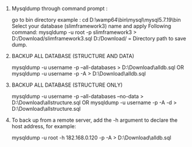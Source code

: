 1)	Mysqldump through command prompt : 

	go to bin directory example :
	cd D:\wamp64\bin\mysql\mysql5.7.19\bin
	Select your database (slimframework3) name and apply Following command: 
	mysqldump -u root -p slimframework3 > D:/Download/slimframework3.sql
	D:/Download/ = Directory path to save dump.

2) BACKUP ALL DATABASE (STRUCTURE AND DATA)

	mysqldump -u username -p –all-databases > D:\Download\alldb.sql
	OR
	mysqldump -u username -p -A > D:\Download\alldb.sql


3) BACKUP ALL DATABASE (STRUCTURE ONLY)

	mysqldump -u username -p –all-databases –no-data > D:\Download\allstructure.sql
	OR
	mysqldump -u username -p -A -d > D:\Download\allstructure.sql


4) To back up from a remote server, add the -h argument to declare the host address, for example:

	mysqldump -u root -h 182.168.0.120 -p -A > D:\Download\alldb.sql
